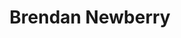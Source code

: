 ---
title: Brendan Newberry
picture: brendanNewberry.jpg
viewer_title: Brendan Newberry
thumbnail: brendanNewberry_t.jpg
alt: Brendan Newberry
medium: Pencil
width: 7.5"
height: 9.5"
---